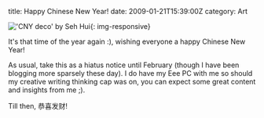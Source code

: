 title: Happy Chinese New Year!
date: 2009-01-21T15:39:00Z
category: Art

!['CNY deco' by Seh Hui](http://img.photobucket.com/albums/v95/seh_hui/livejournal/Photo-0243ModifiedinGIMPImageEditor.jpg){: img-responsive}

It's that time of the year again :), wishing everyone a happy Chinese New Year!

As usual, take this as a hiatus notice until February (though I have been blogging more sparsely these day). I do have my Eee PC with me so should my creative writing thinking cap was on, you can expect some great content and insights from me ;).

Till then, 恭喜发财!
